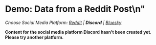 # Demo: Data from a Reddit Post\n"
_Choose Social Media Platform: <a href='../../../reddit/ch04_data/05_data_python_platform/03_demo_data_from_platform.html'>Reddit</a> | __Discord__ | <a href='../../../bsky/ch04_data/05_data_python_platform/03_demo_data_from_platform.html'>Bluesky</a>_

__Content for the social media platform Discord hasn't been created yet. Please try another platform.__